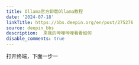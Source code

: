 ```yaml
---
title: Ollama官方卸载Ollama教程
date: '2024-07-18'
linkTitle: https://bbs.deepin.org/en/post/275276
source: deepin_bbs
description:  来我的哔哩哔哩看看如何 
disable_comments: true
---
```

打开终端，下面一步一
